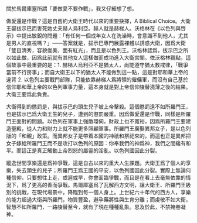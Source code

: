 關於馬爾庫塞所謂「要做愛不要作戰」，我又仔細想了想。

做愛還是作戰？這是自舊約大衛王時代以來的重要抉擇，A Biblical Choice。大衛王娶拔示巴而害死她丈夫赫人烏利亞。赫人就是赫梯人。沃格林在《以色列與啓示》中提出敏銳的問題：「有任何一個成年女人在洗澡時，會意識不到他人，尤其是男人的直視嗎？」——答案就是，拔示巴專門展露裸體以誘惑大衛，因爲大衛「雙目清秀，容貌俊美，面有紅光」，而且是以色列王。沃格林認爲，拔示巴之所以如此做，因爲此前就有其他女人這樣做而成功進入大衛宮闈。依沃格林觀點，這個故事中最重要的是：1. 赫梯人烏利亞不是猶太人，尚能遵守猶太教戒律，「戰爭當前不行房事」；而自大衛王以下的猶太人不能做到這一點，這是對耶和華上帝的違背 2. 以色列主要戰鬥部隊，只能依靠赫梯人爲將領的僱傭軍，而沒有自己基於信仰耶和華上帝的以色列軍事力量，這本身就是對上帝信仰陵替澆薄之後的結果。大衛王要爲此負責。

大衛得到的懲罰是，與拔示巴的頭生兒子被上帝擊殺。這個懲罰遠不如所羅門王，也是拔示巴爲大衛王生的兒子，遭到的懲罰嚴重。因爲做愛還是作戰，同樣是所羅門王面對的問題。以色列在軍事上強敵環伺，財政上也不寬裕，因爲所羅門王要建造聖殿，從人力和財力上就不能更多照顧軍事。所羅門王廣娶異邦女子，是以色列版的「和親」政策。而異邦女子是帶着本國的神祇和祭祀來的，而這也正是異邦把女子嫁給所羅門王而不是攻打以色列的原因：你奉我們的神爲神，我們之間纔有和平。而這正是真正觸動上帝烈怒的屬靈的淫亂。以色列國因此分裂。

縱逸世間享樂還是爲神爭戰，這是自古以來的重大人生課題。大衛王爲了個人的享樂，失去頭生的兒子；所羅門王爲王國的平安，以色列國因此分裂。實際上無論何種信仰，只要想往上走，或遲或早，你會面臨爭戰，而且是在看上去毫無依靠的情況下，爲了更高的善而爭戰。馬爾庫塞爲了瓦解西方文明，讓大衛王、所羅門王級別的挑戰，在現代場景中，降臨到每一個人身上。上世紀六十年代的西方人，享樂的能力超過大衛與所羅門，物質豐盈，避孕藥將性與生育分離；而虔敬不如大衛，智慧不如所羅門，一路陵替至今，就有了現在種種亂象。思及於此，不禁掩卷凝神。